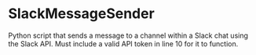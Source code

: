 # SlackMessageSender

Python script that sends a message to a channel within a Slack chat using the Slack API. Must include a valid API token
in line 10 for it to function.

